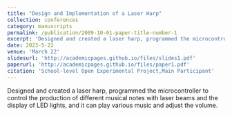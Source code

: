 ```yaml
---
title: "Design and Implementation of a Laser Harp"
collection: conferences
category: manuscripts
permalink: /publication/2009-10-01-paper-title-number-1
excerpt: 'Designed and created a laser harp, programmed the microcontroller to control the production of different musical notes with laser beams and the display of LED lights, and it can play various music and adjust the volume.'
date: 2023-5-22
venue: 'March 22'
slidesurl: 'http://academicpages.github.io/files/slides1.pdf'
paperurl: 'http://academicpages.github.io/files/paper1.pdf'
citation: 'School-level Open Experimental Project,Main Participant'
---
```


Designed and created a laser harp, programmed the microcontroller to control the production of different musical notes with laser beams and the display of LED lights, and it can play various music and adjust the volume.
